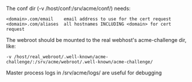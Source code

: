 The conf dir (-v /host/conf:/srv/acme/conf/) needs:

    <domain>.com/email    email address to use for the cert request
    <domain>.com/aliases  all hostnames INCLUDING <domain> for cert request

The webroot should be mounted to the real webhost's acme-challenge dir, like:

    -v /host/real_webroot/.well-known/acme-challenge/:/srv/acme/webroot/.well-known/acme-challenge/

Master process logs in /srv/acme/logs/ are useful for debugging
